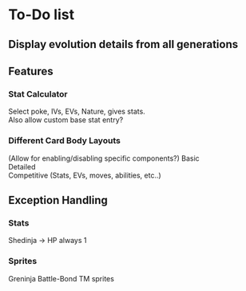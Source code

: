 # To-Do list
## Display evolution details from all generations
## Features
### Stat Calculator
Select poke, IVs, EVs, Nature, gives stats.\
Also allow custom base stat entry?

### Different Card Body Layouts
(Allow for enabling/disabling specific components?)
Basic\
Detailed\
Competitive (Stats, EVs, moves, abilities, etc..)

## Exception Handling

### Stats
Shedinja -> HP always 1

### Sprites
Greninja Battle-Bond
TM sprites